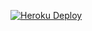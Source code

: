 [![Heroku Deploy](https://www.herokucdn.com/deploy/button.svg)](https://heroku.com/deploy?template=https://github.com/lindasmith03/heroku-squid-proxy)

